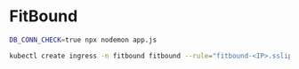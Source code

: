 # FitBound

```sh
DB_CONN_CHECK=true npx nodemon app.js
```

```sh
kubectl create ingress -n fitbound fitbound --rule="fitbound-<IP>.sslip.io/*=fitbound-service:80"
```
